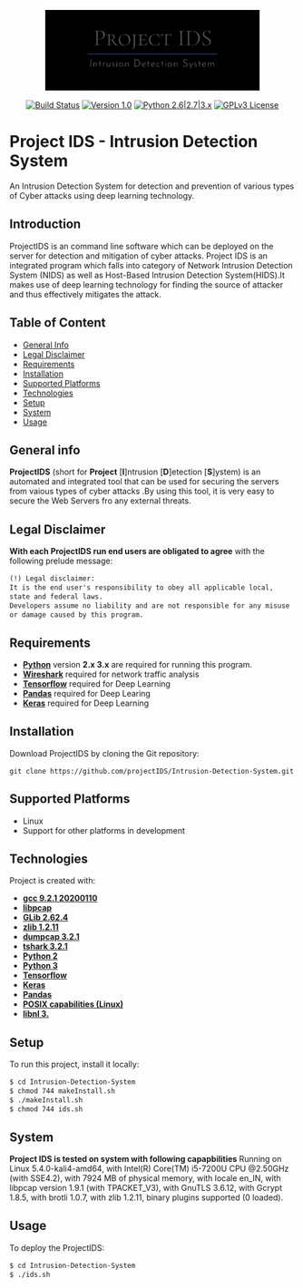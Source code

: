 <p align="center">
  <img alt="ProjectIDS" src="images/projectIDS.png" height="142" />
  <p align="center">
    <a href=""><img alt="Build Status" src="https://img.shields.io/badge/build-passing-brightgreen.svg"></a>
    <a href="https://github.com/projectIDS/Intrusion-Detection-System/"><img alt="Version 1.0" src="https://img.shields.io/badge/version-1.0-yellow.svg"></a>
    <a href="http://www.python.org/download/"><img alt="Python 2.6|2.7|3.x" src="https://img.shields.io/badge/python-2.6|2.7|3.x-yellow.svg"></a>
    <a href="https://github.com/commixproject/commix/blob/master/readme/COPYING"><img alt="GPLv3 License" src="https://img.shields.io/badge/license-GPLv3-red.svg"></a>
  </p>
</p>


# Project IDS - Intrusion Detection System
An Intrusion Detection System for detection and prevention of various types of Cyber attacks using deep learning technology.

## Introduction
ProjectIDS is an command line software which can be deployed on the server for detection and mitigation of cyber attacks. Project IDS is an integrated program which falls into category of Network Intrusion Detection System (NIDS) as well as Host-Based Intrusion Detection System(HIDS).It makes use of deep learning technology for finding the source of attacker and thus effectively mitigates the attack.

## Table of Content
* [General Info](#general-info)
* [Legal Disclaimer](#legal-disclaimer)
* [Requirements](#requirements)
* [Installation](#installation)
* [Supported Platforms](#supportedPlatforms)
* [Technologies](#technlogies)
* [Setup](#setup)
* [System](#system)
* [Usage](#usage)



## General info

**ProjectIDS** (short for **Project** [**I**]ntrusion [**D**]etection [**S**]ystem) is an automated and integrated tool that can be used for securing the servers from vaious types of cyber attacks .By using this tool, it is very easy to secure the Web Servers fro any external threats.

## Legal Disclaimer

**With each ProjectIDS run end users are obligated to agree** with the following prelude message:
```
(!) Legal disclaimer: 
It is the end user's responsibility to obey all applicable local, state and federal laws. 
Developers assume no liability and are not responsible for any misuse or damage caused by this program.
```

## Requirements

- **[Python](http://www.python.org/download/)** version **2.x 3.x**  are required for running this program.
- **[Wireshark](https://www.wireshark.org)** required for network traffic analysis
- **[Tensorflow](https://www.tensorflow.org)** required for Deep Learning 
- **[Pandas](https://pypi.org/project/pandas-ml/)** required for Deep Learing
- **[Keras](https://keras.io/)** required for Deep Learning


## Installation

Download ProjectIDS by cloning the Git repository:

    git clone https://github.com/projectIDS/Intrusion-Detection-System.git
    
## Supported Platforms

- Linux
- Support for other platforms in development

## Technologies

Project is created with:
* **[gcc 9.2.1 20200110](https://gcc.gnu.org/)**
* **[libpcap](https://www.tcpdump.org/)**
* **[GLib 2.62.4](https://developer.gnome.org/glib/)**
* **[zlib 1.2.11](https://www.zlib.net/)**
* **[dumpcap 3.2.1](https://www.wireshark.org/docs/man-pages/dumpcap.html)**
* **[tshark 3.2.1](https://tshark.dev/setup/install/)**
* **[Python 2](https://www.python.org/download/releases/2.0/)**
* **[Python 3](https://www.python.org/downloads/)**
* **[Tensorflow](https://www.tensorflow.org)**
* **[Keras](https://keras.io/)**
* **[Pandas](https://pypi.org/project/pandas-ml/)**
* **[POSIX capabilities (Linux)](https://en.wikipedia.org/wiki/POSIX)**
* **[libnl 3.](https://www.infradead.org/~tgr/libnl/)**


## Setup
To run this project, install it locally:

```
$ cd Intrusion-Detection-System
$ chmod 744 makeInstall.sh
$ ./makeInstall.sh
$ chmod 744 ids.sh
```


## System

**Project IDS is tested on system with following capapbilities**
Running on Linux 5.4.0-kali4-amd64, with Intel(R) Core(TM) i5-7200U CPU @2.50GHz (with SSE4.2), with 7924 MB of physical memory, with locale en_IN, with libpcap version 1.9.1 (with TPACKET_V3), with GnuTLS 3.6.12, with Gcrypt 1.8.5, with brotli 1.0.7, with zlib 1.2.11, binary plugins supported (0 loaded).


## Usage

To deploy the ProjectIDS:

```
$ cd Intrusion-Detection-System
$ ./ids.sh
```
